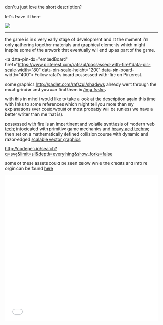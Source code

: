 don't u just love the short description?

let's leave it there

![](https://s3-us-west-2.amazonaws.com/s.cdpn.io/73058/mountains-584280.png-01-OMG.svg)

---

the game is in s very early stage of development and at the moment i'm only gathering together materials and graphical elements which might inspire some of the artwork that eventually will end up as part of the game.

<a data-pin-do="embedBoard" href="https://www.pinterest.com/rafszul/possessed-with-fire/"data-pin-scale-width="80" data-pin-scale-height="200" data-pin-board-width="400">        Follow rafal's board possessed-with-fire on Pinterest.</a><!-- Please call pinit.js only once per page --><script type="text/javascript" async src="//assets.pinterest.com/js/pinit.js"></script>

some graphics http://padlet.com/rafszul/shadows already went through the meat-grinder and you can find them in [/img folder](img).

with this in mind i would like to take a look at the description again this time with links to some references which might tell you more than my explanations ever could/would or most probably will be (unless we have a better writer than me that is).

possessed with fire is an impertinent and volatile synthesis of [modern web tech](http://goo.gl/5e9f0); intoxicated with primitive game mechanics and [heavy acid techno](http://goo.gl/p1Glpv); then set on a mathematically defined collision course with dynamic and razor-edged [scalable vector graphics](http://goo.gl/Zf9BBh)

http://codepen.io/search?q=svg&limit=all&depth=everything&show_forks=false

some of these assets could be seen below while the credits and info re orgin can be found [here](https://gist.github.com/rafszul/efb1d4a4428d651c4c5e)

<iframe src='//padlet.com/embed/ivq9n4j6u21a' frameborder='0' width='100%' height='480px' style='padding:0;margin:0;border:none'></iframe>
